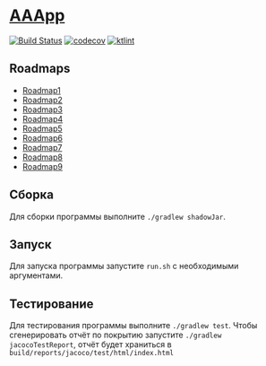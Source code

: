 # [AAApp](https://xwillq.github.io/AAApp/)

[![Build Status](https://travis-ci.com/xWillQ/AAApp.svg?branch=master)](https://travis-ci.com/xWillQ/AAApp)
[![codecov](https://codecov.io/gh/xWillQ/AAApp/branch/master/graph/badge.svg)](https://codecov.io/gh/xWillQ/AAApp)
[![ktlint](https://img.shields.io/badge/code%20style-%E2%9D%A4-FF4081.svg)](https://ktlint.github.io/)

## Roadmaps
- [Roadmap1](doc/ROADMAP1.md)
- [Roadmap2](doc/ROADMAP2.md)
- [Roadmap3](doc/ROADMAP3.md)
- [Roadmap4](doc/ROADMAP4.md)
- [Roadmap5](doc/ROADMAP5.md)
- [Roadmap6](doc/ROADMAP6.md)
- [Roadmap7](doc/ROADMAP7.md)
- [Roadmap8](doc/ROADMAP8.md)
- [Roadmap9](doc/ROADMAP9.md)

## Сборка
Для сборки программы выполните `./gradlew shadowJar`.

## Запуск
Для запуска программы запустите `run.sh` с необходимыми аргументами.

## Тестирование
Для тестирования программы выполните `./gradlew test`. Чтобы сгенерировать отчёт по покрытию запустите `./gradlew jacocoTestReport`, отчёт будет храниться в `build/reports/jacoco/test/html/index.html`
